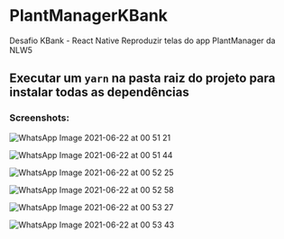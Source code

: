 # PlantManagerKBank
Desafio KBank - React Native
Reproduzir telas do app PlantManager da NLW5

## Executar um ``yarn`` na pasta raiz do projeto para instalar todas as dependências

### Screenshots:

![WhatsApp Image 2021-06-22 at 00 51 21](https://user-images.githubusercontent.com/71178140/122860709-9777dc00-d2f4-11eb-8ba9-907d047148c1.jpeg)

![WhatsApp Image 2021-06-22 at 00 51 44](https://user-images.githubusercontent.com/71178140/122860717-99419f80-d2f4-11eb-8075-ac4c613ea0bf.jpeg)

![WhatsApp Image 2021-06-22 at 00 52 25](https://user-images.githubusercontent.com/71178140/122860719-9b0b6300-d2f4-11eb-8fbb-1756834b7c94.jpeg)

![WhatsApp Image 2021-06-22 at 00 52 58](https://user-images.githubusercontent.com/71178140/122860726-9cd52680-d2f4-11eb-83cc-1175fc56d9dc.jpeg)

![WhatsApp Image 2021-06-22 at 00 53 27](https://user-images.githubusercontent.com/71178140/122860734-9fd01700-d2f4-11eb-8943-d4d459a6e80d.jpeg)

![WhatsApp Image 2021-06-22 at 00 53 43](https://user-images.githubusercontent.com/71178140/122860737-a1014400-d2f4-11eb-8791-16df6cdd5151.jpeg)









